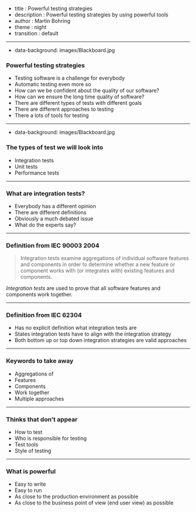 - title : Powerful testing strategies
- description : Powerful testing strategies by using powerful tools
- author : Martin Bohring
- theme : night
- transition : default

***
- data-background: images/Blackboard.jpg

### Powerful testing strategies

- Testing software is a challenge for everybody
- Automatic testing even more so
- How can we be confident about the quality of our software?
- How can we ensure the long time quality of software?
- There are different types of tests with different goals
- There are different approaches to testing
- There a lots of tools for testing

***

- data-background: images/Blackboard.jpg

### The types of test we will look into

- Integration tests
- Unit tests
- Performance tests

***

### What are integration tests?

- Everybody has a different opinion
- There are different definitions
- Obviously a much debated issue
- What do the experts say?

---

### Definition from IEC 90003 2004

> Integration tests examine aggregations of individual software features and components
> in order to determine whether a new feature or component works with
> (or integrates with) existing features and components.

*Integration tests* are used to prove that all software features and components work together.

---

### Definition from IEC 62304

- Has no explicit definition what integration tests are
- States integration tests have to align with the integration strategy
- Both bottom up or top down integration strategies are valid approaches

---

### Keywords to take away

- Aggregations of
- Features
- Components
- Work together
- Multiple approaches

---

### Thinks that don't appear

- How to test
- Who is responsible for testing
- Test tools
- Style of testing

***

### What is powerful

- Easy to write
- Easy to run
- As close to the production environment as possible
- As close to the business point of view (end user view) as possible